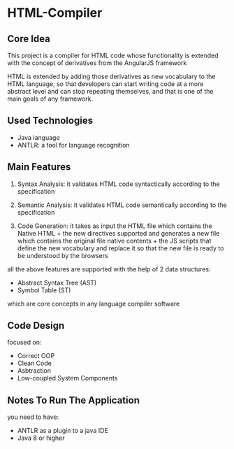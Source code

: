# HTML-Compiler

## Core Idea
This project is a compiler for HTML code whose functionality is extended with the concept of derivatives from the AngularJS framework

HTML is extended by adding those derivatives as new vocabulary to the HTML language, so that developers can start writing code at a more abstract level and can stop repeating themselves, and that is one of the main goals of any framework.

## Used Technologies
* Java language
* ANTLR: a tool for language recognition

## Main Features
1. Syntax Analysis: it validates HTML code syntactically according to the specification

2. Semantic Analysis: it validates HTML code semantically according to the specification

3. Code Generation: it takes as input the HTML file which contains the Native HTML + the new directives supported and generates a new file which contains the original file native contents + the JS scripts that define the new vocabulary and replace it so that the new file is ready to be understood by the browsers

all the above features are supported with the help of 2 data structures:
* Abstract Syntax Tree (AST)
* Symbol Table (ST)

which are core concepts in any language compiler software

## Code Design
focused on:
* Correct OOP
* Clean Code
* Asbtraction
* Low-coupled System Components

## Notes To Run The Application
you need to have:
* ANTLR as a plugin to a java IDE
* Java 8 or higher